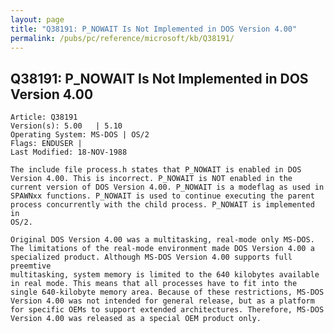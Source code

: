 ```yaml
---
layout: page
title: "Q38191: P_NOWAIT Is Not Implemented in DOS Version 4.00"
permalink: /pubs/pc/reference/microsoft/kb/Q38191/
---
```


## Q38191: P_NOWAIT Is Not Implemented in DOS Version 4.00

	Article: Q38191
	Version(s): 5.00   | 5.10
	Operating System: MS-DOS | OS/2
	Flags: ENDUSER |
	Last Modified: 18-NOV-1988
	
	The include file process.h states that P_NOWAIT is enabled in DOS
	Version 4.00. This is incorrect. P_NOWAIT is NOT enabled in the
	current version of DOS Version 4.00. P_NOWAIT is a modeflag as used in
	SPAWNxx functions. P_NOWAIT is used to continue executing the parent
	process concurrently with the child process. P_NOWAIT is implemented in
	OS/2.
	
	Original DOS Version 4.00 was a multitasking, real-mode only MS-DOS.
	The limitations of the real-mode environment made DOS Version 4.00 a
	specialized product. Although MS-DOS Version 4.00 supports full preemtive
	multitasking, system memory is limited to the 640 kilobytes available
	in real mode. This means that all processes have to fit into the
	single 640-kilobyte memory area. Because of these restrictions, MS-DOS
	Version 4.00 was not intended for general release, but as a platform
	for specific OEMs to support extended architectures. Therefore, MS-DOS
	Version 4.00 was released as a special OEM product only.
